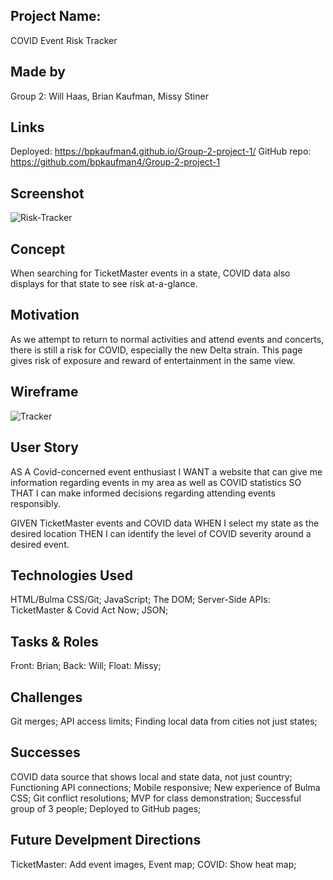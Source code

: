 ## Project Name:
COVID Event Risk Tracker

## Made by 
Group 2: Will Haas, Brian Kaufman, Missy Stiner

## Links
Deployed: https://bpkaufman4.github.io/Group-2-project-1/
GitHub repo: https://github.com/bpkaufman4/Group-2-project-1

## Screenshot
![Risk-Tracker](https://user-images.githubusercontent.com/85651869/128617149-bcc3b425-655f-489e-9cef-caec0ba3a7c8.png)

## Concept
When searching for TicketMaster events in a state, COVID data also displays for that state to see risk at-a-glance.

## Motivation
As we attempt to return to normal activities and attend events and concerts, there is still a risk for COVID, especially the new Delta strain. This page gives risk of exposure and reward of entertainment in the same view.

## Wireframe
![Tracker](https://user-images.githubusercontent.com/85651869/127413688-6d08ebb8-fa76-49a7-a7a9-5524b4aa44fe.png)

## User Story
AS A Covid-concerned event enthusiast 
I WANT a website that can give me information regarding events in my area as well as COVID statistics 
SO THAT I can make informed decisions regarding attending events responsibly.

GIVEN TicketMaster events and COVID data
WHEN I select my state as the desired location
THEN I can identify the level of COVID severity around a desired event.

## Technologies Used
HTML/Bulma CSS/Git;
JavaScript;
The DOM;
Server-Side APIs: TicketMaster & Covid Act Now;
JSON;

## Tasks & Roles
Front: Brian; Back: Will; Float: Missy;

## Challenges
Git merges;
API access limits;
Finding local data from cities not just states;

## Successes
COVID data source that shows local and state data, not just country;
Functioning API connections;
Mobile responsive;
New experience of Bulma CSS;
Git conflict resolutions; 
MVP for class demonstration;
Successful group of 3 people;
Deployed to GitHub pages;

## Future Develpment Directions
TicketMaster: Add event images, Event map;
COVID: Show heat map; 